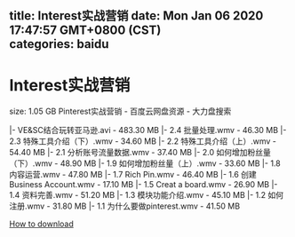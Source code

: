 
title: Interest实战营销
date: Mon Jan 06 2020 17:47:57 GMT+0800 (CST)    
categories: baidu
---

# Interest实战营销
size: 1.05 GB
 Pinterest实战营销 - 百度云网盘资源 - 大力盘搜索
 
|- VE&SC结合玩转亚马逊.avi - 483.30 MB
|- 2.4 批量处理.wmv - 46.30 MB
|- 2.3 特殊工具介绍（下）.wmv - 34.60 MB
|- 2.2 特殊工具介绍（上）.wmv - 54.40 MB
|- 2.1 分析账号流量数据.wmv - 37.40 MB
|- 2.0  如何增加粉丝量（下）.wmv - 48.90 MB
|- 1.9 如何增加粉丝量（上）.wmv - 33.60 MB
|- 1.8 内容运营.wmv - 47.80 MB
|- 1.7 Rich Pin.wmv - 46.40 MB
|- 1.6 创建Business Account.wmv - 17.10 MB
|- 1.5 Creat a board.wmv - 26.90 MB
|- 1.4 资料完善.wmv - 51.20 MB
|- 1.3 模块功能介绍.wmv - 45.10 MB
|- 1.2 如何注册.wmv - 31.80 MB
|- 1.1 为什么要做pinterest.wmv - 41.50 MB

[How to download](https://bpcam.bemobtrk.com/go/2ceec3aa-1ca2-46d6-b9ff-aaa5c184517c?jno=3988)